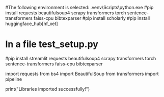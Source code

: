 #The following environment is selected: \.venv\Scripts\python.exe
#pip install requests beautifulsoup4 scrapy transformers torch sentence-transformers faiss-cpu bibtexparser
#pip install scholarly
#pip install huggingface_hub[hf_xet]
# In a file test_setup.py
#pip install streamlit requests beautifulsoup4 scrapy transformers torch sentence-transformers faiss-cpu bibtexparser

import requests
from bs4 import BeautifulSoup
from transformers import pipeline

print("Libraries imported successfully!")
